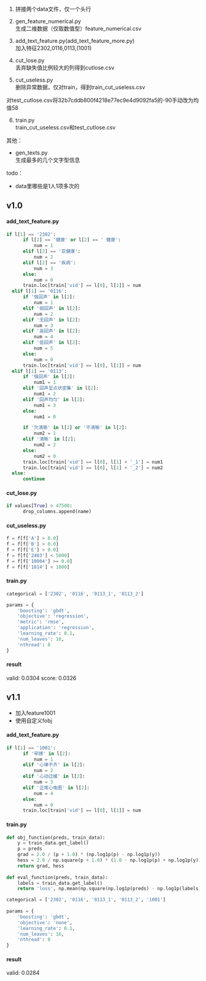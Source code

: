 1. 拼接两个data文件，仅一个头行

2. gen_feature_numerical.py  
生成二维数据（仅取数值型）feature_numerical.csv

3. add_text_feature.py(add_text_feature_more.py)  
加入特征2302,0116,0113,(1001)

4. cut_lose.py  
丢弃缺失值比例较大的列得到cutlose.csv

5. cut_useless.py  
删除异常数据，仅对train，得到train_cut_useless.csv

对test_cutlose.csv将32b7cddb800f4218e77ec9e4d9092fa5的-90手动改为均值58

6. train.py  
train_cut_useless.csv和test_cutlose.csv

其他：

- gen_texts.py  
生成最多的几个文字型信息

todo：

- data里哪些是1人1项多次的

## v1.0

#### add_text_feature.py

```python
if l[1] == '2302': 
      if l[2] == '健康' or l[2] == ' 健康':
          num = 1
      elif l[2] == '亚健康':
          num = 2
      elif l[2] == '疾病':
          num = 3
      else:
          num = 0
      train.loc[train['vid'] == l[0], l[1]] = num
  elif l[1] == '0116':
      if '强回声' in l[2]:
          num = 1
      elif '弱回声' in l[2]:
          num = 2
      elif '无回声' in l[2]:
          num = 3
      elif '高回声' in l[2]:
          num = 4
      elif '低回声' in l[2]:
          num = 5
      else:
          num = 0
      train.loc[train['vid'] == l[0], l[1]] = num
  elif l[1] == '0113':
      if '强回声' in l[2]:
          num1 = 1
      elif '回声呈点状密集' in l[2]:
          num1 = 2
      elif '回声均匀' in l[2]:
          num1 = 3
      else:
          num1 = 0

      if '欠清晰' in l[2] or '不清晰' in l[2]:
          num2 = 1
      elif '清晰' in l[2]:
          num2 = 2
      else:
          num2 = 0
      train.loc[train['vid'] == l[0], l[1] + '_1'] = num1
      train.loc[train['vid'] == l[0], l[1] + '_2'] = num2
  else:
      continue
```

#### cut_lose.py

```python
if values[True] > 47500:
      drop_columns.append(name)
```

#### cut_useless.py

```python
f = f[f['A'] > 0.0]
f = f[f['B'] > 0.0]
f = f[f['E'] > 0.0]
f = f[f['2403'] < 5000]
f = f[f['10004'] >= 0.0]
f = f[f['1814'] < 1800]
```

#### train.py

```python
categorical = ['2302', '0116', '0113_1', '0113_2']

params = {
    'boosting': 'gbdt',
    'objective': 'regression',
    'metric': 'rmse',
    'application': 'regression',
    'learning_rate': 0.1,
    'num_leaves': 16,
    'nthread': 8
}
```

#### result

valid: 0.0304 
score: 0.0326

## v1.1

- 加入feature1001
- 使用自定义fobj

#### add_text_feature.py

```python
if l[1] == '1001':
      if '早搏' in l[2]:
          num = 1
      elif '心律不齐' in l[2]:
          num = 2
      elif '心动过缓' in l[2]:
          num = 3
      elif '正常心电图' in l[2]:
          num = 4
      else:
          num = 0
      train.loc[train['vid'] == l[0], l[1]] = num
```

#### train.py

```python
def obj_function(preds, train_data):
    y = train_data.get_label()
    p = preds
    grad = 2.0 / (p + 1.0) * (np.log1p(p) - np.log1p(y))
    hess = 2.0 / np.square(p + 1.0) * (1.0 - np.log1p(p) + np.log1p(y))
    return grad, hess
    
def eval_function(preds, train_data):
    labels = train_data.get_label()
    return 'loss', np.mean(np.square(np.log1p(preds) - np.log1p(labels))), False

categorical = ['2302', '0116', '0113_1', '0113_2', '1001']
    
params = {
    'boosting': 'gbdt',
    'objective': 'none',
    'learning_rate': 0.1,
    'num_leaves': 16,
    'nthread': 8
}
```

#### result 

valid: 0.0284